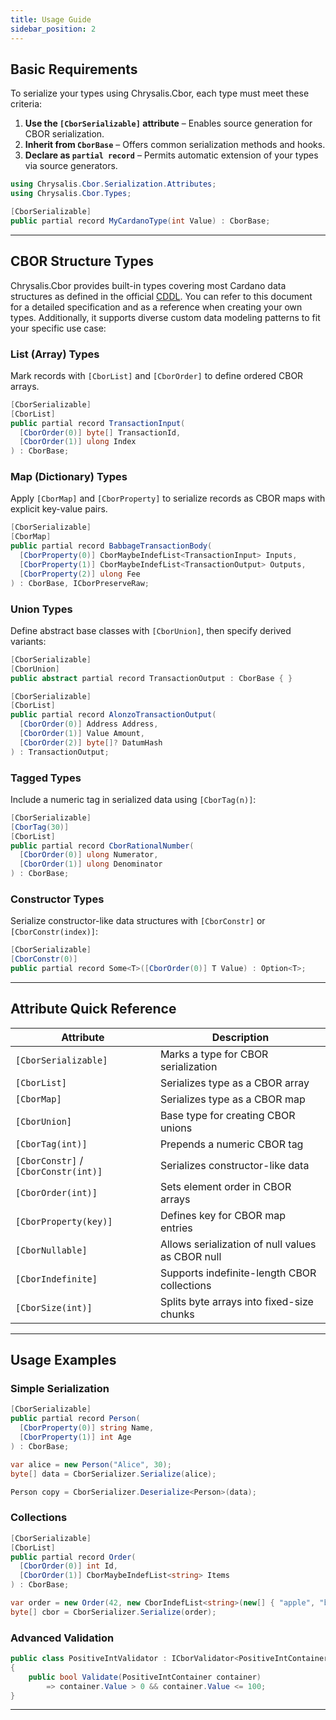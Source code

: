 ```yaml
---
title: Usage Guide
sidebar_position: 2
---
```


## Basic Requirements

To serialize your types using Chrysalis.Cbor, each type must meet these criteria:

1. **Use the `[CborSerializable]` attribute** – Enables source generation for CBOR serialization.
2. **Inherit from `CborBase`** – Offers common serialization methods and hooks.
3. **Declare as `partial record`** – Permits automatic extension of your types via source generators.

```csharp
using Chrysalis.Cbor.Serialization.Attributes;
using Chrysalis.Cbor.Types;

[CborSerializable]
public partial record MyCardanoType(int Value) : CborBase;
```

---

## CBOR Structure Types

Chrysalis.Cbor provides built-in types covering most Cardano data structures as defined in the official [CDDL](https://github.com/IntersectMBO/cardano-ledger/blob/master/eras/conway/impl/cddl-files/conway.cddl). You can refer to this document for a detailed specification and as a reference when creating your own types. Additionally, it supports diverse custom data modeling patterns to fit your specific use case:
### List (Array) Types

Mark records with `[CborList]` and `[CborOrder]` to define ordered CBOR arrays.

```csharp
[CborSerializable]
[CborList]
public partial record TransactionInput(
  [CborOrder(0)] byte[] TransactionId,
  [CborOrder(1)] ulong Index
) : CborBase;
```

### Map (Dictionary) Types

Apply `[CborMap]` and `[CborProperty]` to serialize records as CBOR maps with explicit key-value pairs.

```csharp
[CborSerializable]
[CborMap]
public partial record BabbageTransactionBody(
  [CborProperty(0)] CborMaybeIndefList<TransactionInput> Inputs,
  [CborProperty(1)] CborMaybeIndefList<TransactionOutput> Outputs,
  [CborProperty(2)] ulong Fee
) : CborBase, ICborPreserveRaw;
```

### Union Types

Define abstract base classes with `[CborUnion]`, then specify derived variants:

```csharp
[CborSerializable]
[CborUnion]
public abstract partial record TransactionOutput : CborBase { }

[CborSerializable]
[CborList]
public partial record AlonzoTransactionOutput(
  [CborOrder(0)] Address Address,
  [CborOrder(1)] Value Amount,
  [CborOrder(2)] byte[]? DatumHash
) : TransactionOutput;
```

### Tagged Types

Include a numeric tag in serialized data using `[CborTag(n)]`:

```csharp
[CborSerializable]
[CborTag(30)]
[CborList]
public partial record CborRationalNumber(
  [CborOrder(0)] ulong Numerator,
  [CborOrder(1)] ulong Denominator
) : CborBase;
```

### Constructor Types

Serialize constructor-like data structures with `[CborConstr]` or `[CborConstr(index)]`:

```csharp
[CborSerializable]
[CborConstr(0)]
public partial record Some<T>([CborOrder(0)] T Value) : Option<T>;
```

---

## Attribute Quick Reference

| Attribute                          | Description                                                 |
|------------------------------------|-------------------------------------------------------------|
| `[CborSerializable]`               | Marks a type for CBOR serialization                         |
| `[CborList]`                       | Serializes type as a CBOR array                             |
| `[CborMap]`                        | Serializes type as a CBOR map                               |
| `[CborUnion]`                      | Base type for creating CBOR unions                          |
| `[CborTag(int)]`                   | Prepends a numeric CBOR tag                                 |
| `[CborConstr]` / `[CborConstr(int)]` | Serializes constructor-like data                            |
| `[CborOrder(int)]`                 | Sets element order in CBOR arrays                           |
| `[CborProperty(key)]`              | Defines key for CBOR map entries                            |
| `[CborNullable]`                   | Allows serialization of null values as CBOR null            |
| `[CborIndefinite]`                 | Supports indefinite-length CBOR collections                 |
| `[CborSize(int)]`                  | Splits byte arrays into fixed-size chunks                   |

---

## Usage Examples

### Simple Serialization

```csharp
[CborSerializable]
public partial record Person(
  [CborProperty(0)] string Name,
  [CborProperty(1)] int Age
) : CborBase;

var alice = new Person("Alice", 30);
byte[] data = CborSerializer.Serialize(alice);

Person copy = CborSerializer.Deserialize<Person>(data);
```

### Collections

```csharp
[CborSerializable]
[CborList]
public partial record Order(
  [CborOrder(0)] int Id,
  [CborOrder(1)] CborMaybeIndefList<string> Items
) : CborBase;

var order = new Order(42, new CborIndefList<string>(new[] { "apple", "banana" }));
byte[] cbor = CborSerializer.Serialize(order);
```

### Advanced Validation

```csharp
public class PositiveIntValidator : ICborValidator<PositiveIntContainer>
{
    public bool Validate(PositiveIntContainer container)
        => container.Value > 0 && container.Value <= 100;
}
```

---

